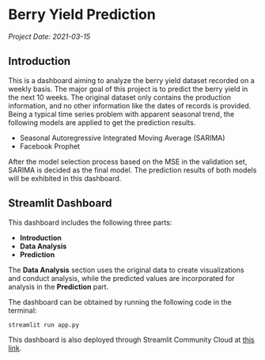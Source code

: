 # Berry Yield Prediction

*Project Date: 2021-03-15*

## Introduction

This is a dashboard aiming to analyze the berry yield dataset recorded on a weekly basis. The major goal of this project is to predict the berry yield in the next 10 weeks. The original dataset only contains the production information, and no other information like the dates of records is provided. Being a typical time series problem with apparent seasonal trend, the following models are applied to get the prediction results. 

- Seasonal Autoregressive Integrated Moving Average (SARIMA)
- Facebook Prophet 

After the model selection process based on the MSE in the validation set, SARIMA is decided as the final model. The prediction results of both models will be exhibited in this dashboard.

## Streamlit Dashboard

This dashboard includes the following three parts:

- **Introduction**
- **Data Analysis**
- **Prediction**

The **Data Analysis** section uses the original data to create visualizations and conduct analysis, while the predicted values are incorporated for analysis in the **Prediction** part.

The dashboard can be obtained by running the following code in the terminal:

```
streamlit run app.py
```

This dashboard is also deployed through Streamlit Community Cloud at [this link](https://berry-yield-prediction-mingxuan-yang.streamlit.app/).
